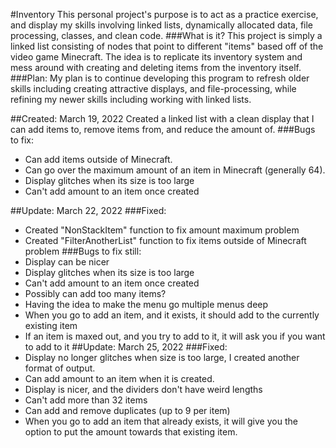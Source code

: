#Inventory 
This personal project's purpose is to act as a practice exercise, and display my skills involving linked lists, dynamically allocated data, file processing, classes, and clean code.
###What is it?
This project is simply a linked list consisting of nodes that point to different "items" based off of the video game Minecraft. The idea is to replicate its inventory system and mess around with creating and deleting items from the inventory itself.
###Plan:
My plan is to continue developing this program to refresh older skills including creating attractive displays, and file-processing, while refining my newer skills including working with linked lists.

##Created: March 19, 2022
Created a linked list with a clean display that I can add items to, remove items from, and reduce the amount of.
###Bugs to fix:
* Can add items outside of Minecraft. 
* Can go over the maximum amount of an item in Minecraft (generally 64).
* Display glitches when its size is too large
* Can't add amount to an item once created

##Update: March 22, 2022
###Fixed:
* Created "NonStackItem" function to fix amount maximum problem
* Created "FilterAnotherList" function to fix items outside of Minecraft problem
###Bugs to fix still:
* Display can be nicer
* Display glitches when its size is too large
* Can't add amount to an item once created
* Possibly can add too many items?
* Having the idea to make the menu go multiple menus deep
* When you go to add an item, and it exists, it should add to the currently existing item
* If an item is maxed out, and you try to add to it, it will ask you if you want to add to it
##Update: March 25, 2022
###Fixed:
* Display no longer glitches when size is too large, I created another format of output.
* Can add amount to an item when it is created.
* Display is nicer, and the dividers don't have weird lengths
* Can't add more than 32 items
* Can add and remove duplicates (up to 9 per item)
* When you go to add an item that already exists, it will give you the option to put the amount towards that existing item.
